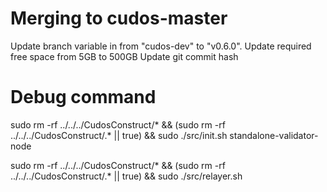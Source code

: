# Merging to cudos-master

Update branch variable in from "cudos-dev" to "v0.6.0".
Update required free space from 5GB to 500GB
Update git commit hash

# Debug command

sudo rm -rf ../../../CudosConstruct/* && (sudo rm -rf ../../../CudosConstruct/.* || true) && sudo ./src/init.sh standalone-validator-node

sudo rm -rf ../../../CudosConstruct/* && (sudo rm -rf ../../../CudosConstruct/.* || true) && sudo ./src/relayer.sh

